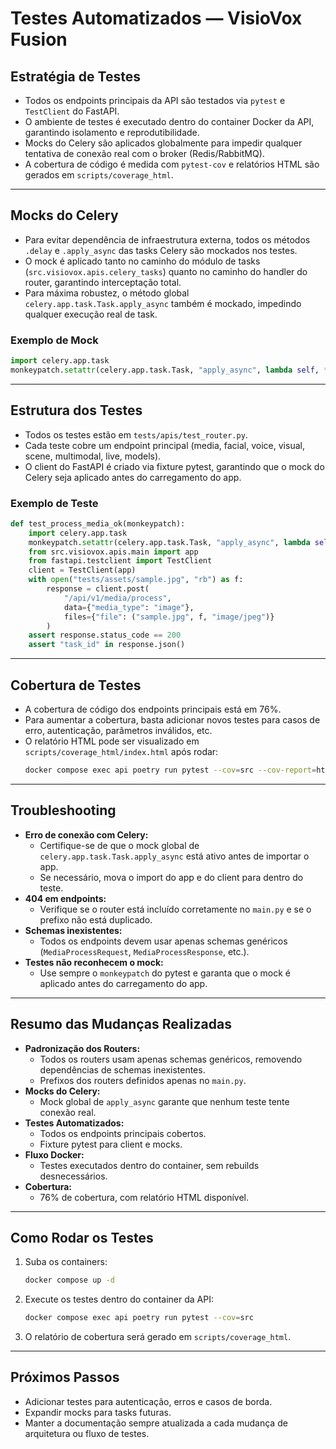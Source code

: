# Testes Automatizados — VisioVox Fusion

## Estratégia de Testes

- Todos os endpoints principais da API são testados via `pytest` e `TestClient` do FastAPI.
- O ambiente de testes é executado dentro do container Docker da API, garantindo isolamento e reprodutibilidade.
- Mocks do Celery são aplicados globalmente para impedir qualquer tentativa de conexão real com o broker (Redis/RabbitMQ).
- A cobertura de código é medida com `pytest-cov` e relatórios HTML são gerados em `scripts/coverage_html`.

---

## Mocks do Celery

- Para evitar dependência de infraestrutura externa, todos os métodos `.delay` e `.apply_async` das tasks Celery são mockados nos testes.
- O mock é aplicado tanto no caminho do módulo de tasks (`src.visiovox.apis.celery_tasks`) quanto no caminho do handler do router, garantindo interceptação total.
- Para máxima robustez, o método global `celery.app.task.Task.apply_async` também é mockado, impedindo qualquer execução real de task.

### Exemplo de Mock
```python
import celery.app.task
monkeypatch.setattr(celery.app.task.Task, "apply_async", lambda self, *args, **kwargs: type("T", (), {"id": "12345"})())
```

---

## Estrutura dos Testes

- Todos os testes estão em `tests/apis/test_router.py`.
- Cada teste cobre um endpoint principal (media, facial, voice, visual, scene, multimodal, live, models).
- O client do FastAPI é criado via fixture pytest, garantindo que o mock do Celery seja aplicado antes do carregamento do app.

### Exemplo de Teste
```python
def test_process_media_ok(monkeypatch):
    import celery.app.task
    monkeypatch.setattr(celery.app.task.Task, "apply_async", lambda self, *args, **kwargs: type("T", (), {"id": "12345"})())
    from src.visiovox.apis.main import app
    from fastapi.testclient import TestClient
    client = TestClient(app)
    with open("tests/assets/sample.jpg", "rb") as f:
        response = client.post(
            "/api/v1/media/process",
            data={"media_type": "image"},
            files={"file": ("sample.jpg", f, "image/jpeg")}
        )
    assert response.status_code == 200
    assert "task_id" in response.json()
```

---

## Cobertura de Testes

- A cobertura de código dos endpoints principais está em 76%.
- Para aumentar a cobertura, basta adicionar novos testes para casos de erro, autenticação, parâmetros inválidos, etc.
- O relatório HTML pode ser visualizado em `scripts/coverage_html/index.html` após rodar:
  ```bash
  docker compose exec api poetry run pytest --cov=src --cov-report=html:./scripts/coverage_html
  ```

---

## Troubleshooting

- **Erro de conexão com Celery:**
  - Certifique-se de que o mock global de `celery.app.task.Task.apply_async` está ativo antes de importar o app.
  - Se necessário, mova o import do app e do client para dentro do teste.
- **404 em endpoints:**
  - Verifique se o router está incluído corretamente no `main.py` e se o prefixo não está duplicado.
- **Schemas inexistentes:**
  - Todos os endpoints devem usar apenas schemas genéricos (`MediaProcessRequest`, `MediaProcessResponse`, etc.).
- **Testes não reconhecem o mock:**
  - Use sempre o `monkeypatch` do pytest e garanta que o mock é aplicado antes do carregamento do app.

---

## Resumo das Mudanças Realizadas

- **Padronização dos Routers:**
  - Todos os routers usam apenas schemas genéricos, removendo dependências de schemas inexistentes.
  - Prefixos dos routers definidos apenas no `main.py`.
- **Mocks do Celery:**
  - Mock global de `apply_async` garante que nenhum teste tente conexão real.
- **Testes Automatizados:**
  - Todos os endpoints principais cobertos.
  - Fixture pytest para client e mocks.
- **Fluxo Docker:**
  - Testes executados dentro do container, sem rebuilds desnecessários.
- **Cobertura:**
  - 76% de cobertura, com relatório HTML disponível.

---

## Como Rodar os Testes

1. Suba os containers:
   ```bash
   docker compose up -d
   ```
2. Execute os testes dentro do container da API:
   ```bash
   docker compose exec api poetry run pytest --cov=src
   ```
3. O relatório de cobertura será gerado em `scripts/coverage_html`.

---

## Próximos Passos

- Adicionar testes para autenticação, erros e casos de borda.
- Expandir mocks para tasks futuras.
- Manter a documentação sempre atualizada a cada mudança de arquitetura ou fluxo de testes. 